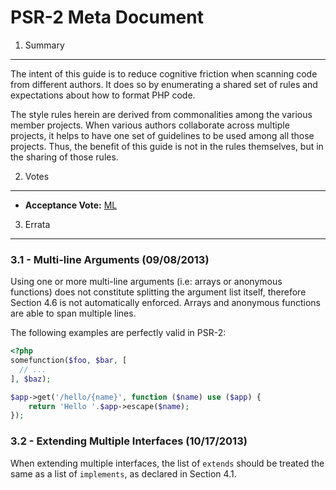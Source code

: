 PSR-2 Meta Document
===================

1. Summary
----------

The intent of this guide is to reduce cognitive friction when scanning code from different authors. It does so
by enumerating a shared set of rules and expectations about how to format PHP code.

The style rules herein are derived from commonalities among the various member projects. When various authors
collaborate across multiple projects, it helps to have one set of guidelines to be used among all those
projects. Thus, the benefit of this guide is not in the rules themselves, but in the sharing of those rules.


2. Votes
--------

- **Acceptance Vote:** [ML](https://groups.google.com/d/msg/php-fig/c-QVvnZdMQ0/TdDMdzKFpdIJ)


3. Errata
---------

### 3.1 - Multi-line Arguments (09/08/2013)

Using one or more multi-line arguments (i.e: arrays or anonymous functions) does not constitute
splitting the argument list itself, therefore Section 4.6 is not automatically enforced. Arrays and anonymous
functions are able to span multiple lines.

The following examples are perfectly valid in PSR-2:

~~~php
<?php
somefunction($foo, $bar, [
  // ...
], $baz);

$app->get('/hello/{name}', function ($name) use ($app) {
    return 'Hello '.$app->escape($name);
});
~~~

### 3.2 - Extending Multiple Interfaces (10/17/2013)

When extending multiple interfaces, the list of `extends` should be treated the same as a list
of `implements`, as declared in Section 4.1.

